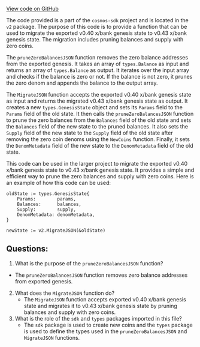 [View code on GitHub](https://github.com/cosmos/cosmos-sdk.git/x/bank/migrations/v2/json.go)

The code provided is a part of the `cosmos-sdk` project and is located in the `v2` package. The purpose of this code is to provide a function that can be used to migrate the exported v0.40 x/bank genesis state to v0.43 x/bank genesis state. The migration includes pruning balances and supply with zero coins.

The `pruneZeroBalancesJSON` function removes the zero balance addresses from the exported genesis. It takes an array of `types.Balance` as input and returns an array of `types.Balance` as output. It iterates over the input array and checks if the balance is zero or not. If the balance is not zero, it prunes the zero denom and appends the balance to the output array.

The `MigrateJSON` function accepts the exported v0.40 x/bank genesis state as input and returns the migrated v0.43 x/bank genesis state as output. It creates a new `types.GenesisState` object and sets its `Params` field to the `Params` field of the old state. It then calls the `pruneZeroBalancesJSON` function to prune the zero balances from the `Balances` field of the old state and sets the `Balances` field of the new state to the pruned balances. It also sets the `Supply` field of the new state to the `Supply` field of the old state after removing the zero coin denoms using the `NewCoins` function. Finally, it sets the `DenomMetadata` field of the new state to the `DenomMetadata` field of the old state.

This code can be used in the larger project to migrate the exported v0.40 x/bank genesis state to v0.43 x/bank genesis state. It provides a simple and efficient way to prune the zero balances and supply with zero coins. Here is an example of how this code can be used:

```
oldState := types.GenesisState{
    Params:        params,
    Balances:      balances,
    Supply:        supply,
    DenomMetadata: denomMetadata,
}

newState := v2.MigrateJSON(&oldState)
```
## Questions: 
 1. What is the purpose of the `pruneZeroBalancesJSON` function?
   - The `pruneZeroBalancesJSON` function removes zero balance addresses from exported genesis.
2. What does the `MigrateJSON` function do?
   - The `MigrateJSON` function accepts exported v0.40 x/bank genesis state and migrates it to v0.43 x/bank genesis state by pruning balances and supply with zero coins.
3. What is the role of the `sdk` and `types` packages imported in this file?
   - The `sdk` package is used to create new coins and the `types` package is used to define the types used in the `pruneZeroBalancesJSON` and `MigrateJSON` functions.